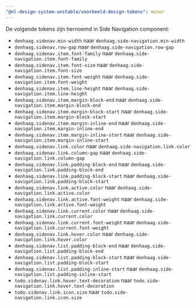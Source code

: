 ```yaml
---
"@nl-design-system-unstable/voorbeeld-design-tokens": minor
---
```


De volgende tokens zijn hernoemd in Side Navigation component:

- `denhaag.sidenav.min-width` naar `denhaag.side-navigation.min-width`
- `denhaag.sidenav.row-gap` naar `denhaag.side-navigation.row-gap`
- `denhaag.sidenav.item.font-family` naar `denhaag.side-navigation.item.font-family`
- `denhaag.sidenav.item.font-size` naar `denhaag.side-navigation.item.font-size`
- `denhaag.sidenav.item.font-weight` naar `denhaag.side-navigation.item.font-weight`
- `denhaag.sidenav.item.line-height` naar `denhaag.side-navigation.item.line-height`
- `denhaag.sidenav.item.margin-block-end` naar `denhaag.side-navigation.item.margin-block-end`
- `denhaag.sidenav.item.margin-block-start` naar `denhaag.side-navigation.item.margin-block-start`
- `denhaag.sidenav.item.margin-inline-end` naar `denhaag.side-navigation.item.margin-inline-end`
- `denhaag.sidenav.item.margin-inline-start` naar `denhaag.side-navigation.item.margin-inline-start`
- `denhaag.sidenav.link.color` naar `denhaag.side-navigation.link.color`
- `denhaag.sidenav.link.column-gap` naar `denhaag.side-navigation.link.column-gap`
- `denhaag.sidenav.link.padding-block-end` naar `denhaag.side-navigation.link.padding-block-end`
- `denhaag.sidenav.link.padding-block-start` naar `denhaag.side-navigation.link.padding-block-start`
- `denhaag.sidenav.link.active.color` naar `denhaag.side-navigation.link.active.color`
- `denhaag.sidenav.link.active.font-weight` naar `denhaag.side-navigation.link.active.font-weight`
- `denhaag.sidenav.link.current.color` naar `denhaag.side-navigation.link.current.color`
- `denhaag.sidenav.link.current.font-weight` naar `denhaag.side-navigation.link.current.font-weight`
- `denhaag.sidenav.link.hover.color` naar `denhaag.side-navigation.link.hover.color`
- `denhaag.sidenav.list.padding-block-end` naar `denhaag.side-navigation.list.padding-block-end`
- `denhaag.sidenav.list.padding-block-start` naar `denhaag.side-navigation.list.padding-block-start`
- `denhaag.sidenav.list.padding-inline-start` naar `denhaag.side-navigation.list.padding-inline-start`
- `todo.sidenav.link.hover.text-decoration` naar `todo.side-navigation.link.hover.text-decoration`
- `todo.sidenav.link.icon.size` naar `todo.side-navigation.link.icon.size`
